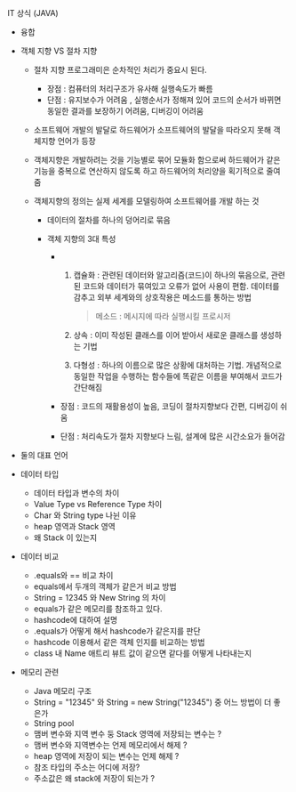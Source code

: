 IT 상식 (JAVA)

- 융합 

- 객체 지향 VS 절차 지향

  - 절차 지향 프로그래미은  순차적인 처리가 중요시 된다.

    - 장점 : 컴퓨터의 처리구조가 유사해 실행속도가 빠름
    - 단점 : 유지보수가 어려움 , 실행순서가 정해져 있어 코드의 순서가 바뀌면 동일한 결과를 보장하기 어려움, 디버깅이 어려움

  - 소프트웨어 개발의 발달로 하드웨어가 소프트웨어의 발달을 따라오지 못해 객체지향 언어가 등장

  - 객체지향은 개발하려는 것을 기능별로 묶어 모듈화 함으로써 하드웨어가 같은 기능을 중복으로 연산하지 않도록 하고 하드웨어의 처리양을 획기적으로 줄여줌

  - 객체지향의 정의는 실제 세계를 모델링하여 소프트웨어를 개발 하는 것 

    - 데이터의 절차를 하나의 덩어리로 묶음

    - 객체 지향의 3대 특성

      - 1. 캡슐화 : 관련된 데이터와 알고리즘(코드)이 하나의 묶음으로, 관련된 코드와 데이터가 묶여있고 오류가 없어 사용이 편함. 데이터를 감추고 외부 세계와의 상호작용은 메소드를 통하는 방법 

           > 메소드 : 메시지에 따라 실행시킬 프로시저

        2. 상속 : 이미 작성된 클래스를 이어 받아서 새로운 클래스를 생성하는 기법

        3. 다형성 : 하나의 이름으로 많은 상황에 대처하는 기법. 개념적으로 동일한 작업을 수행하는 함수들에 똑같은 이름을 부여해서 코드가 간단해짐 

      - 장점 : 코드의 재활용성이 높음, 코딩이 절차지향보다 간편, 디버깅이 쉬움

      - 단점 : 처리속도가 절차 지향보다 느림, 설계에 많은 시간소요가 들어감

- 둘의 대표 언어 

- 데이터 타입

  - 데이터 타입과 변수의 차이
  - Value Type vs Reference Type 차이
  - Char 와 String type 나뉜 이유
  - heap 영역과 Stack 영역
  - 왜 Stack 이 있는지

- 데이터 비교 

  - .equals와 == 비교 차이 
  - equals에서 두개의 객체가 같은거 비교 방법
  - String = 12345 와 New String 의 차이
  - equals가 같은 메모리를 참조하고 있다.
  - hashcode에 대하여 설명
  - .equals가 어떻게 해서 hashcode가 같은지를  판단
  - hashcode 이용해서 같은 객체 인지를 비교하는 방법
  - class 내 Name 애트리 뷰트 값이 같으면 같다를 어떻게 나타내는지 

- 메모리 관련

  - Java 메모리 구조
  - String = "12345" 와 String = new String("12345") 중 어느 방법이 더 좋은가 
  - String pool
  - 맴버 변수와 지역 변수 둥 Stack 영역에 저장되는 변수는 ?
  - 맴버 변수와 지역변수는 언제 메모리에서 해제 ?
  - heap 영역에 저장이 되는 변수는 언제 해제 ?
  - 참조 타입의 주소는 어디에 저장?
  - 주소값은 왜 stack에 저장이 되는가 ?

